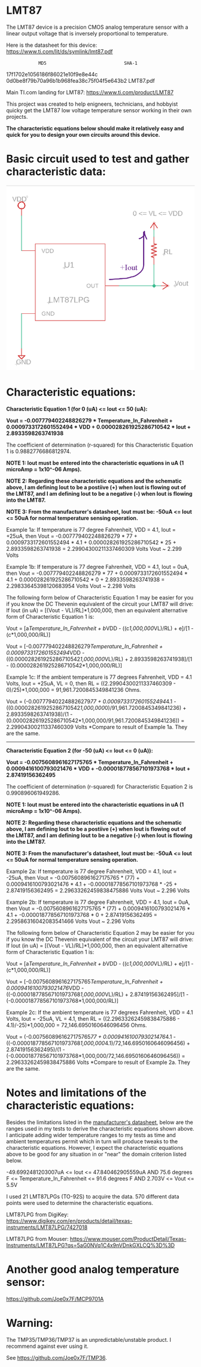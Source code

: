 # LMT87
The LMT87 device is a precision CMOS analog temperature sensor with a linear output voltage that is inversely proportional to temperature.

Here is the datasheet for this device: https://www.ti.com/lit/ds/symlink/lmt87.pdf

                MD5                             SHA-1
17f1702e1056186f86021e10f9e8e44c 0d0be8f79b70a96b1b968fea38c75f04f5e643b2 LMT87.pdf


Main TI.com landing for LMT87: https://www.ti.com/product/LMT87



This project was created to help enigneers, technicians, and hobbyist quicky get the LMT87 low voltage temperature sensor working in their own projects.

**The characteristic equations below should make it relatively easy and quick for you to design your own circuits around this device.**


# Basic circuit used to test and gather characteristic data:

![Simple Circuit](<lmt87lpg.png>)


# Characteristic equations:

**Characteristic Equation 1 (for 0 (uA) <= Iout <= 50 (uA):**

**Vout = -0.007779402248826279 * Temperature_In_Fahrenheit + 0.0009733172601552494 * VDD + 0.000028261925286710542 * Iout + 2.8933598263741938**

The coefficient of determination (r-squared) for this Characteristic Equation 1 is 0.9882776686812974.


**NOTE 1: Iout must be entered into the characteristic equations in uA (1 microAmp = 1x10^-06 Amps).**

**NOTE 2: Regarding these characteristic equations and the schematic above, I am defining Iout to be a postiive (+) when Iout is flowing out of the LMT87, and I am defining Iout to be a negative (-) when Iout is flowing into the LMT87.**

**NOTE 3: From the manufacturer's datasheet, Iout must be:  -50uA <= Iout <= 50uA  for normal temperature sensing operation.**


Example 1a:
If temperature is 77 degree Fahrenheit, VDD = 4.1, Iout = +25uA, then
Vout = -0.007779402248826279 * 77 + 0.0009733172601552494 * 4.1 + 0.000028261925286710542 * 25 + 2.8933598263741938 = 2.29904300211337460309 Volts
Vout ~ 2.299 Volts

Example 1b:
If temperature is 77 degree Fahrenheit, VDD = 4.1, Iout = 0uA, then
Vout = -0.007779402248826279 * 77 + 0.0009733172601552494 * 4.1 + 0.000028261925286710542 * 0 + 2.8933598263741938 = 2.29833645398120683954 Volts
Vout ~ 2.298 Volts


The following form below of Characteristic Equation 1 may be easier for you if you know the DC Thevenin equivalent of the circuit your LMT87 will drive:
If Iout (in uA) = [(Vout - VL)/RL]*1,000,000, then an equivalent alternative form of Characteristic Equation 1 is:

Vout = [a*Temperature_In_Fahrenheit + b*VDD - ((c*1,000,000*VL)/RL) + e]/[1 - (c*1,000,000/RL)]

Vout = [-0.007779402248826279*Temperature_In_Fahrenheit + 0.0009733172601552494*VDD - ((0.000028261925286710542*1,000,000*VL)/RL) + 2.8933598263741938]/[1 - (0.000028261925286710542*1,000,000/RL)]


Example 1c:
If the ambient temperature is 77 degrees Fahrenheit, VDD = 4.1 Volts, Iout = +25uA, VL = 0, then RL = ((2.29904300211337460309 - 0)/25)*1,000,000 = 91,961.7200845349841236 Ohms.

Vout = (-0.007779402248826279*77 + 0.0009733172601552494*4.1 - ((0.000028261925286710542*1,000,000*0)/91,961.7200845349841236) + 2.8933598263741938)/(1 - (0.000028261925286710542*1,000,000/91,961.7200845349841236)) = 2.29904300211337460309 Volts
*Compare to result of Example 1a. They are the same.

---------------------------------------------------------------------------------------------------------------------------------------------------------------------------------------------


**Characteristic Equation 2 (for -50 (uA) <= Iout <= 0 (uA)):**

**Vout = -0.0075608961627175765 * Temperature_In_Fahrenheit + 0.0009416100793021476 * VDD + -0.000018778567101973768 * Iout + 2.87419156362495**

The coefficient of determination (r-squared) for Characteristic Equation 2 is 0.990896061949286.


**NOTE 1: Iout must be entered into the characteristic equations in uA (1 microAmp = 1x10^-06 Amps).**

**NOTE 2: Regarding these characteristic equations and the schematic above, I am defining Iout to be a postiive (+) when Iout is flowing out of the LMT87, and I am defining Iout to be a negative (-) when Iout is flowing into the LMT87.**

**NOTE 3: From the manufacturer's datasheet, Iout must be:  -50uA <= Iout <= 50uA  for normal temperature sensing operation.**


Example 2a:
If temperature is 77 degree Fahrenheit, VDD = 4.1, Iout = -25uA, then
Vout = -0.0075608961627175765 * (77) + 0.0009416100793021476 * 4.1 + -0.000018778567101973768 * -25 + 2.87419156362495 = 2.29633262459838475886 Volts
Vout ~ 2.296 Volts

Example 2b:
If temperature is 77 degree Fahrenheit, VDD = 4.1, Iout = 0uA, then
Vout = -0.0075608961627175765 * (77) + 0.0009416100793021476 * 4.1 + -0.000018778567101973768 * 0 + 2.87419156362495 = 2.29586316042083541466 Volts
Vout ~ 2.296 Volts


The following form below of Characteristic Equation 2 may be easier for you if you know the DC Thevenin equivalent of the circuit your LMT87 will drive:
If Iout (in uA) = [(Vout - VL)/RL]*1,000,000, then an equivalent alternative form of Characteristic Equation 1 is:

Vout = [a*Temperature_In_Fahrenheit + b*VDD - ((c*1,000,000*VL)/RL) + e]/[1 - (c*1,000,000/RL)]

Vout = [-0.0075608961627175765*Temperature_In_Fahrenheit + 0.0009416100793021476*VDD - ((-0.000018778567101973768*1,000,000*VL)/RL) + 2.87419156362495]/[1 - (-0.000018778567101973768*1,000,000/RL)]


Example 2c:
If the ambient temperature is 77 degrees Fahrenheit, VDD = 4.1 Volts, Iout = -25uA, VL = 4.1, then RL = ((2.29633262459838475886 - 4.1)/-25)*1,000,000 = 72,146.6950160646096456 Ohms.

Vout = (-0.0075608961627175765*77 + 0.0009416100793021476*4.1 - ((-0.000018778567101973768*1,000,000*4.1)/72,146.6950160646096456) + 2.87419156362495)/(1 - (-0.000018778567101973768*1,000,000/72,146.6950160646096456)) = 2.29633262459838475886 Volts
*Compare to result of Example 2a. They are the same.


# Notes and limitations of the characteristic equations:

Besides the limitations listed in the [manufacturer's datasheet](lmt87.pdf "lmt87.pdf"), below are the ranges used in my tests to derive the characteristic equations shown above.  I anticipate adding wider temperature ranges to my tests as time and ambient temperatures permit which in turn will produce tweaks to the characteristic equations. However, I expect the characteristic equations above to be good for any situation in or "near" the domain criterion listed below.

-49.6992481203007uA <= Iout <= 47.840462905559uA
AND
75.6 degrees F <= Temperature_In_Fahrenheit <= 91.6 degrees F
AND
2.703V <= Vout <= 5.5V

I used 21 LMT87LPGs (TO-92S) to acquire the data. 570 different data points were used to determine the characteristic equations.

LMT87LPG from DigiKey:  https://www.digikey.com/en/products/detail/texas-instruments/LMT87LPG/7427018

LMT87LPG from Mouser:  https://www.mouser.com/ProductDetail/Texas-Instruments/LMT87LPG?qs=5aG0NVq1C4x9nVDnkGXLCQ%3D%3D


# Another good analog temperature sensor:

https://github.com/Joe0x7F/MCP9701A

# Warning:

The TMP35/TMP36/TMP37 is an unpredictable/unstable product. I recommend against ever using it.

See https://github.com/Joe0x7F/TMP36.
